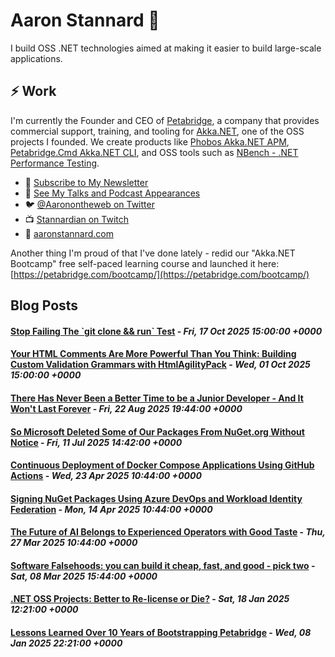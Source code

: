 # Aaron Stannard 👋

I build OSS .NET technologies aimed at making it easier to build large-scale applications. 

## ⚡ Work
I'm currently the Founder and CEO of [Petabridge](https://petabridge.com/), a company that provides commercial support, training, and tooling for [Akka.NET](https://getakka.net/), one of the OSS projects I founded. We create products like [Phobos Akka.NET APM](https://phobos.petabridge.com/), [Petabridge.Cmd Akka.NET CLI](https://cmd.petabridge.com/), and OSS tools such as [NBench - .NET Performance Testing](https://nbench.io/).

* :incoming_envelope: [Subscribe to My Newsletter](https://stannardlabs.kit.com/signup)
* 🔭 [See My Talks and Podcast Appearances](https://aaronstannard.com/talks/)
* :bird: [@Aaronontheweb on Twitter](https://twitter.com/Aaronontheweb)
* :tv: [Stannardian on Twitch](https://www.twitch.tv/stannardian)
* :bookmark_tabs:	[aaronstannard.com](https://aaronstannard.com/)

Another thing I'm proud of that I've done lately - redid our "Akka.NET Bootcamp" free self-paced learning course and launched it here: [https://petabridge.com/bootcamp/](https://petabridge.com/bootcamp/)

## Blog Posts
<!--START_SECTION:feed-->
#### [Stop Failing The &#x60;git clone &amp;&amp; run&#x60; Test](https:&#x2F;&#x2F;aaronstannard.com&#x2F;git-clone-and-run&#x2F;) - _Fri, 17 Oct 2025 15:00:00 +0000_
#### [Your HTML Comments Are More Powerful Than You Think: Building Custom Validation Grammars with HtmlAgilityPack](https:&#x2F;&#x2F;aaronstannard.com&#x2F;link-validator-html-comments&#x2F;) - _Wed, 01 Oct 2025 15:00:00 +0000_
#### [There Has Never Been a Better Time to be a Junior Developer - And It Won&#39;t Last Forever](https:&#x2F;&#x2F;aaronstannard.com&#x2F;jr-developer&#x2F;) - _Fri, 22 Aug 2025 19:44:00 +0000_
#### [So Microsoft Deleted Some of Our Packages From NuGet.org Without Notice](https:&#x2F;&#x2F;aaronstannard.com&#x2F;microsoft-delete-nuget-packages&#x2F;) - _Fri, 11 Jul 2025 14:42:00 +0000_
#### [Continuous Deployment of Docker Compose Applications Using GitHub Actions](https:&#x2F;&#x2F;aaronstannard.com&#x2F;docker-compose-tailscale&#x2F;) - _Wed, 23 Apr 2025 10:44:00 +0000_
#### [Signing NuGet Packages Using Azure DevOps and Workload Identity Federation](https:&#x2F;&#x2F;aaronstannard.com&#x2F;dotnet-sign-azure-devops&#x2F;) - _Mon, 14 Apr 2025 10:44:00 +0000_
#### [The Future of AI Belongs to Experienced Operators with Good Taste](https:&#x2F;&#x2F;aaronstannard.com&#x2F;generative-ai-skilled-operators&#x2F;) - _Thu, 27 Mar 2025 10:44:00 +0000_
#### [Software Falsehoods: you can build it cheap, fast, and good - pick two](https:&#x2F;&#x2F;aaronstannard.com&#x2F;software-price-speed-quality&#x2F;) - _Sat, 08 Mar 2025 15:44:00 +0000_
#### [.NET OSS Projects: Better to Re-license or Die?](https:&#x2F;&#x2F;aaronstannard.com&#x2F;relicense-or-die&#x2F;) - _Sat, 18 Jan 2025 12:21:00 +0000_
#### [Lessons Learned Over 10 Years of Bootstrapping Petabridge](https:&#x2F;&#x2F;aaronstannard.com&#x2F;10-years-of-petabridge&#x2F;) - _Wed, 08 Jan 2025 22:21:00 +0000_
<!--END_SECTION:feed-->
